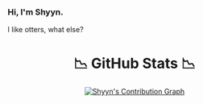 ### Hi, I'm Shyyn.

I like otters, what else?

<h1 align = "center"> 📉 GitHub Stats 📉 </h2>
  <div> 
    <p align = "center">
      <a href="https://github.com/shyyn/">
        <img alt="Shyyn's Contribution Graph" src="https://github-readme-activity-graph.vercel.app/graph?username=Astrow25&theme=dracula&bg_color=1F222E&title_color=F85D7F&point=F8D866&line=F85D7F&color=a6accd&hide_border=true&radius=4.5"/></a>
    </p>
  </div>

